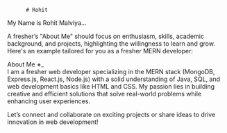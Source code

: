           # Rohit    
 My Name is Rohit Malviya...                               
                      
                             
A fresher’s "About Me" should focus on enthusiasm, skills, academic background, and projects,  highlighting the willingness to learn and grow. Here's an example tailored for you as a fresher MERN developer:
                 
About Me __+___                                        
I am a fresher web developer specializing in the MERN stack (MongoDB, Express.js, React.js, Node.js) with a solid understanding of Java, SQL, and web development basics like HTML and CSS. My passion lies in building creative and efficient solutions that solve real-world problems while enhancing user experiences.                                            
                                                                                                                                             
                                                                                                       
Let’s connect and collaborate on exciting projects or share ideas to drive innovation in web development!                                                                                                                                                                                                                                         
                                                                                                                                                             
                                
                             
